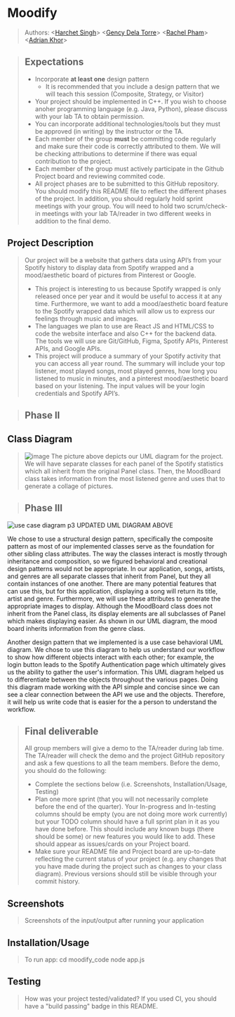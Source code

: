 # Moodify
 
 > Authors: \<[Harchet Singh](https://github.com/hsing067)\> \<[Gency Dela Torre](https://github.com/gen-cy)\> \<[Rachel Pham](https://github.com/phamrachel17)\> \<[Adrian Khor](https://github.com/akhor005)\>
 
 
 > ## Expectations
 > * Incorporate **at least one** design pattern
 >   * It is recommended that you include a design pattern that we will teach this session (Composite, Strategy, or Visitor)
 > * Your project should be implemented in C++. If you wish to choose anoher programming language (e.g. Java, Python), please discuss with your lab TA to obtain permission.
 > * You can incorporate additional technologies/tools but they must be approved (in writing) by the instructor or the TA.
 > * Each member of the group **must** be committing code regularly and make sure their code is correctly attributed to them. We will be checking attributions to determine if there was equal contribution to the project.
 > * Each member of the group must actively participate in the Github Project board and reviewing commited code.
> * All project phases are to be submitted to this GitHub repository. You should modify this README file to reflect the different phases of the project. In addition, you should regularly hold sprint meetings with your group. You will need to hold two scrum/check-in meetings with your lab TA/reader in two different weeks in addition to the final demo.


## Project Description
 > Our project will be a website that gathers data using API’s from your Spotify history to display data from Spotify wrapped and a mood/aesthetic board of pictures from Pinterest or Google. 
 >   * This project is interesting to us because Spotify wrapped is only released once per year and it would be useful to access it at any time. Furthermore, we want to add a mood/aesthetic board feature to the Spotify wrapped data which will allow us to express our feelings through music and images.
 >   * The languages we plan to use are React JS and HTML/CSS to code the website interface and also C++ for the backend data. The tools we will use are Git/GitHub, Figma, Spotify APIs, Pinterest APIs, and Google APIs.
 >   * This project will produce a summary of your Spotify activity that you can access all year round. The summary will include your top listener, most played songs, most played genres, how long you listened to music in minutes, and a pinterest mood/aesthetic board based on your listening. The input values will be your login credentials and Spotify API’s. 
 
 > ## Phase II

## Class Diagram
 > ![image](https://user-images.githubusercontent.com/97139147/153347192-5a64b9bc-c3e1-4d72-ad86-c8c24ed4cd5b.png)
 > The picture above depicts our UML diagram for the project. We will have separate classes for each panel of the Spotify statistics which all inherit from the original Panel class. Then, the MoodBoard class takes information from the most listened genre and uses that to generate a collage of pictures.

 
 > ## Phase III
![use case diagram p3](https://user-images.githubusercontent.com/56899845/155786095-9b7c6da4-2496-4feb-bbc6-7d394330bcf6.png)
 UPDATED UML DIAGRAM ABOVE


We chose to use a structural design pattern, specifically the composite pattern as most of our implemented classes serve as the foundation for other sibling class attributes. The way the classes interact is mostly through inheritance and composition, so we figured behavioral and creational design patterns would not be appropriate. In our application, songs, artists, and genres are all separate classes that inherit from Panel, but they all contain instances of one another. There are many potential features that can use this, but for this application, displaying a song will return its title, artist and genre. Furthermore, we will use these attributes to generate the appropriate images to display. Although the MoodBoard class does not inherit from the Panel class, its display elements are all subclasses of Panel which makes displaying easier. As shown in our UML diagram, the mood board inherits information from the genre class.
 >     

Another design pattern that we implemented is a use case behavioral UML diagram. We chose to use this diagram to help us understand our workflow to show how different objects interact with each other; for example, the login button leads to the Spotify Authentication page which ultimately gives us the ability to gather the user's information. This UML diagram helped us to differentiate between the objects throughout the various pages. Doing this diagram made working with the API simple and concise since we can see a clear connection between the API we use and the objects. Therefore, it will help us write code that is easier for the a person to understand the workflow. 
 
 > ## Final deliverable
 > All group members will give a demo to the TA/reader during lab time. The TA/reader will check the demo and the project GitHub repository and ask a few questions to all the team members. 
 > Before the demo, you should do the following:
 > * Complete the sections below (i.e. Screenshots, Installation/Usage, Testing)
 > * Plan one more sprint (that you will not necessarily complete before the end of the quarter). Your In-progress and In-testing columns should be empty (you are not doing more work currently) but your TODO column should have a full sprint plan in it as you have done before. This should include any known bugs (there should be some) or new features you would like to add. These should appear as issues/cards on your Project board.
 > * Make sure your README file and Project board are up-to-date reflecting the current status of your project (e.g. any changes that you have made during the project such as changes to your class diagram). Previous versions should still be visible through your commit history. 
 
 ## Screenshots
 > Screenshots of the input/output after running your application
 ## Installation/Usage
 > To run app:
 > cd moodify_code
 > node app.js
 ## Testing
 > How was your project tested/validated? If you used CI, you should have a "build passing" badge in this README.
 
